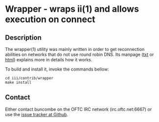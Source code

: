 Wrapper - wraps ii(1) and allows execution on connect
=====================================================

Description
-----------
The wrapper(1) utility was mainly written in order to get reconnection
abilities on networks that do not use round robin DNS. Its manpage
([txt][mantxt] or [html][manhtml]) explains more in details how it works.

To build and install it, invoke the commands bellow:

	cd iii/contrib/wrapper
	make install

Contact
-------
Either contact buncombe on the OFTC IRC network (irc.oftc.net:6667) or use the
[issue tracker at Github][issues].

[mantxt]: http://buncombe.github.com/iii/wrapper.1.txt
[manhtml]: http://buncombe.github.com/iii/wrapper.1.html
[issues]: https://github.com/buncombe/iii/issues
